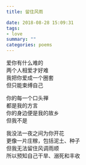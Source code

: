 ```yaml
---
title: 留住风雨

date: 2018-08-28 15:09:31
tags:
- love
summary: ""
categories: poems
---
```

爱你有什么难的\
两个人相爱才好难\
我把你爱成一个圈套\
但只能束缚自己

你的每一个口头禅\
都是我的方言\
你的身边便是我的故乡\
但我不是

我没法一夜之间为你开花\
更像一片庄稼，包括泥土、种子\
但我无法留住风调雨顺\
所以预知自己干旱、溺死和丰收
